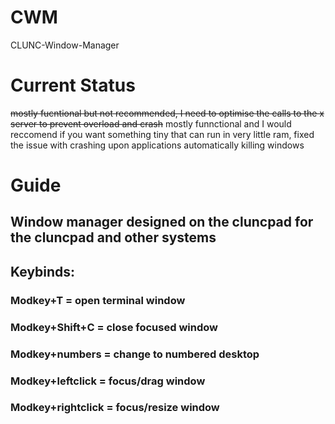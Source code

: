 # CWM
CLUNC-Window-Manager

# Current Status
~~mostly fucntional but not recommended, I need to optimise the calls to the x server to prevent overload and crash~~
mostly funnctional and I would reccomend if you want something tiny that can run in very little ram, fixed the issue with crashing upon applications automatically killing windows

# Guide
## Window manager designed on the cluncpad for the cluncpad and other systems
## Keybinds:
### Modkey+T = open terminal window
### Modkey+Shift+C = close focused window
### Modkey+numbers = change to numbered desktop
### Modkey+leftclick = focus/drag window
### Modkey+rightclick = focus/resize window



